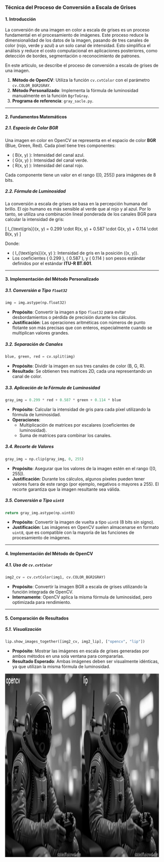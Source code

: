### **Técnica del Proceso de Conversión a Escala de Grises**

#### **1. Introducción**
La conversión de una imagen en color a escala de grises es un proceso fundamental en el procesamiento de imágenes. Este proceso reduce la dimensionalidad de los datos de la imagen, pasando de tres canales de color (rojo, verde y azul) a un solo canal de intensidad. Esto simplifica el análisis y reduce el costo computacional en aplicaciones posteriores, como detección de bordes, segmentación o reconocimiento de patrones.

En este articulo, se describe el proceso de conversión a escala de grises de una imagen.
1. **Método de OpenCV**: Utiliza la función `cv.cvtColor` con el parámetro `cv.COLOR_BGR2GRAY`.
2. **Método Personalizado**: Implementa la fórmula de luminosidad manualmente en la función `BgrToGray`.
3. **Programa de referencia**: `gray_sacle.py`.

---

#### **2. Fundamentos Matemáticos**

##### **2.1. Espacio de Color BGR**
Una imagen en color en OpenCV se representa en el espacio de color **BGR** (Blue, Green, Red). Cada píxel tiene tres componentes:
- \( B(x, y) \): Intensidad del canal azul.
- \( G(x, y) \): Intensidad del canal verde.
- \( R(x, y) \): Intensidad del canal rojo.

Cada componente tiene un valor en el rango \([0, 255]\) para imágenes de 8 bits.

##### **2.2. Fórmula de Luminosidad**
La conversión a escala de grises se basa en la percepción humana del brillo. El ojo humano es más sensible al verde que al rojo y al azul. Por lo tanto, se utiliza una combinación lineal ponderada de los canales BGR para calcular la intensidad de gris:

\[
I_{\text{gris}}(x, y) = 0.299 \cdot R(x, y) + 0.587 \cdot G(x, y) + 0.114 \cdot B(x, y)
\]

Donde:
- \( I_{\text{gris}}(x, y) \): Intensidad de gris en la posición \((x, y)\).
- Los coeficientes \( 0.299 \), \( 0.587 \), y \( 0.114 \) son pesos estándar definidos por el estándar **ITU-R BT.601**.

---

#### **3. Implementación del Método Personalizado**

##### **3.1. Conversión a Tipo `float32`**
```python
img = img.astype(np.float32)
```
- **Propósito**: Convertir la imagen a tipo `float32` para evitar desbordamientos o pérdida de precisión durante los cálculos.
- **Justificación**: Las operaciones aritméticas con números de punto flotante son más precisas que con enteros, especialmente cuando se multiplican valores grandes.

##### **3.2. Separación de Canales**
```python
blue, green, red = cv.split(img)
```
- **Propósito**: Dividir la imagen en sus tres canales de color (B, G, R).
- **Resultado**: Se obtienen tres matrices 2D, cada una representando un canal de color.

##### **3.3. Aplicación de la Fórmula de Luminosidad**
```python
gray_img = 0.299 * red + 0.587 * green + 0.114 * blue
```
- **Propósito**: Calcular la intensidad de gris para cada píxel utilizando la fórmula de luminosidad.
- **Operaciones**:
  - Multiplicación de matrices por escalares (coeficientes de luminosidad).
  - Suma de matrices para combinar los canales.

##### **3.4. Recorte de Valores**
```python
gray_img = np.clip(gray_img, 0, 255)
```
- **Propósito**: Asegurar que los valores de la imagen estén en el rango \([0, 255]\).
- **Justificación**: Durante los cálculos, algunos píxeles pueden tener valores fuera de este rango (por ejemplo, negativos o mayores a 255). El recorte garantiza que la imagen resultante sea válida.

##### **3.5. Conversión a Tipo `uint8`**
```python
return gray_img.astype(np.uint8)
```
- **Propósito**: Convertir la imagen de vuelta a tipo `uint8` (8 bits sin signo).
- **Justificación**: Las imágenes en OpenCV suelen almacenarse en formato `uint8`, que es compatible con la mayoría de las funciones de procesamiento de imágenes.

---

#### **4. Implementación del Método de OpenCV**

##### **4.1. Uso de `cv.cvtColor`**
```python
img2_cv = cv.cvtColor(img1, cv.COLOR_BGR2GRAY)
```
- **Propósito**: Convertir la imagen BGR a escala de grises utilizando la función integrada de OpenCV.
- **Internamente**: OpenCV aplica la misma fórmula de luminosidad, pero optimizada para rendimiento.

---

#### **5. Comparación de Resultados**

##### **5.1. Visualización**
```python
lip.show_images_together([img2_cv, img2_lip], ["opencv", "lip"])
```   
- **Propósito**: Mostrar las imágenes en escala de grises generadas por ambos métodos en una sola ventana para compararlas.
- **Resultado Esperado**: Ambas imágenes deben ser visualmente idénticas, ya que utilizan la misma fórmula de luminosidad.

<div align="center">

  <img src="../img_data/wiki_img/grayscale_1.jpg" 
       alt="Representación de una imagen en escala de grises " 
       width="800px" height="600px">
</div>

